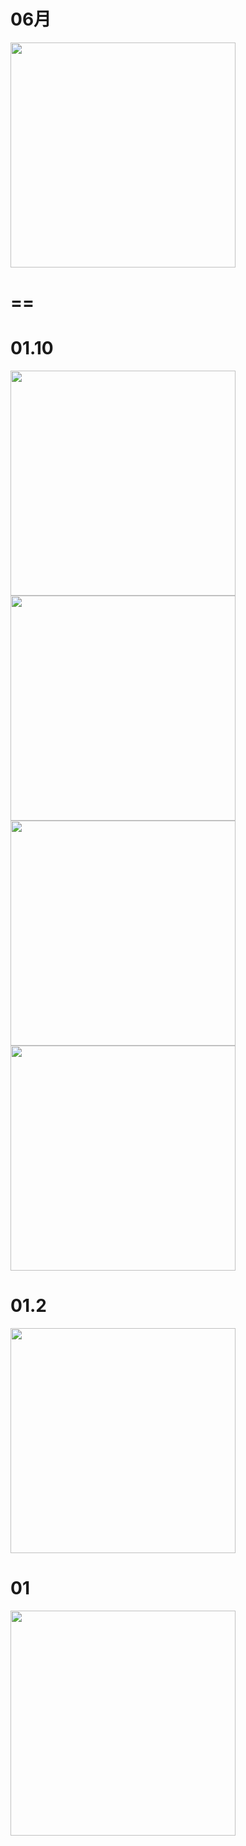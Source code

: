 # 06月


<img src="" width="360" height="auto">

# ==
# 01.10
<img src="https://user-images.githubusercontent.com/4385327/171346018-1f6b3b12-116f-4e8a-8b2e-d78e5db0987f.jpg" width="360" height="auto">
<img src="https://user-images.githubusercontent.com/4385327/171346021-7469536b-b026-4487-a773-8bd609468e36.jpg" width="360" height="auto">
<img src="https://user-images.githubusercontent.com/4385327/171346023-17a5c756-9ae6-4c46-a7ca-92c180c056f2.jpg" width="360" height="auto">
<img src="https://user-images.githubusercontent.com/4385327/171346026-c5aecac2-2651-4c10-8bcc-9d72ab1ab166.jpg" width="360" height="auto">


# 01.2
<img src="https://files.gitter.im/588068efd73408ce4f448ac2/YTJj/220531_FThkkUgaAAIls25.jpg" width="360" height="auto">

# 01
<img src="https://files.gitter.im/588068efd73408ce4f448ac2/RJIN/1653905086833.jpg" width="360" height="auto">

